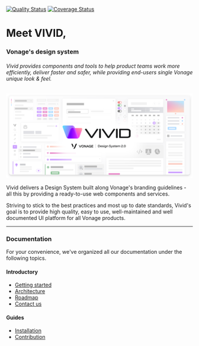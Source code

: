 [![Quality Status](https://github.com/Vonage/vivid/workflows/Compile%20&%20Test/badge.svg)](https://github.com/Vonage/vivid/actions?query=workflow%3A%22Compile+%26+Test%22)
[![Coverage Status](https://coveralls.io/repos/github/Vonage/vivid/badge.svg?t=v9CrbP)](https://coveralls.io/github/Vonage/vivid)

# Meet VIVID,

### Vonage's design system

###### Vivid provides components and tools to help product teams work more efficiently, deliver faster and safer, while providing end-users single Vonage unique look & feel.

![Meed Vivid](docs/assets/images/meet-vivid.svg)

Vivid delivers a Design System built along Vonage's branding guidelines - all this by providing a ready-to-use web components and services.

Striving to stick to the best practices and most up to date standards, Vivid's goal is to provide high quality, easy to use, well-maintained and well documented UI platform for all Vonage products.

---

### Documentation

For your convenience, we've organized all our documentation under the following topics.

#### Introductory

* [Getting started](docs/getting-started.md)
* [Architecture](docs/architecture.md)
* [Roadmap](docs/roadmap.md)
* [Contact us](docs/contact-us.md)

#### Guides

* [Installation](docs/installation.md)
* [Contribution](docs/contribution.md)
